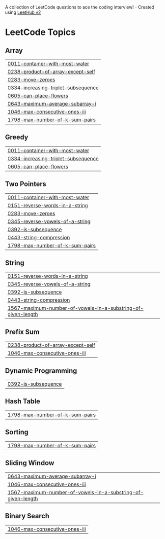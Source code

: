 A collection of LeetCode questions to ace the coding interview! - Created using [LeetHub v2](https://github.com/arunbhardwaj/LeetHub-2.0)
<!---LeetCode Topics Start-->
# LeetCode Topics
## Array
|  |
| ------- |
| [0011-container-with-most-water](https://github.com/ItsOmkara/LeetCode-Solutions/tree/master/0011-container-with-most-water) |
| [0238-product-of-array-except-self](https://github.com/ItsOmkara/LeetCode-Solutions/tree/master/0238-product-of-array-except-self) |
| [0283-move-zeroes](https://github.com/ItsOmkara/LeetCode-Solutions/tree/master/0283-move-zeroes) |
| [0334-increasing-triplet-subsequence](https://github.com/ItsOmkara/LeetCode-Solutions/tree/master/0334-increasing-triplet-subsequence) |
| [0605-can-place-flowers](https://github.com/ItsOmkara/LeetCode-Solutions/tree/master/0605-can-place-flowers) |
| [0643-maximum-average-subarray-i](https://github.com/ItsOmkara/LeetCode-Solutions/tree/master/0643-maximum-average-subarray-i) |
| [1046-max-consecutive-ones-iii](https://github.com/ItsOmkara/LeetCode-Solutions/tree/master/1046-max-consecutive-ones-iii) |
| [1798-max-number-of-k-sum-pairs](https://github.com/ItsOmkara/LeetCode-Solutions/tree/master/1798-max-number-of-k-sum-pairs) |
## Greedy
|  |
| ------- |
| [0011-container-with-most-water](https://github.com/ItsOmkara/LeetCode-Solutions/tree/master/0011-container-with-most-water) |
| [0334-increasing-triplet-subsequence](https://github.com/ItsOmkara/LeetCode-Solutions/tree/master/0334-increasing-triplet-subsequence) |
| [0605-can-place-flowers](https://github.com/ItsOmkara/LeetCode-Solutions/tree/master/0605-can-place-flowers) |
## Two Pointers
|  |
| ------- |
| [0011-container-with-most-water](https://github.com/ItsOmkara/LeetCode-Solutions/tree/master/0011-container-with-most-water) |
| [0151-reverse-words-in-a-string](https://github.com/ItsOmkara/LeetCode-Solutions/tree/master/0151-reverse-words-in-a-string) |
| [0283-move-zeroes](https://github.com/ItsOmkara/LeetCode-Solutions/tree/master/0283-move-zeroes) |
| [0345-reverse-vowels-of-a-string](https://github.com/ItsOmkara/LeetCode-Solutions/tree/master/0345-reverse-vowels-of-a-string) |
| [0392-is-subsequence](https://github.com/ItsOmkara/LeetCode-Solutions/tree/master/0392-is-subsequence) |
| [0443-string-compression](https://github.com/ItsOmkara/LeetCode-Solutions/tree/master/0443-string-compression) |
| [1798-max-number-of-k-sum-pairs](https://github.com/ItsOmkara/LeetCode-Solutions/tree/master/1798-max-number-of-k-sum-pairs) |
## String
|  |
| ------- |
| [0151-reverse-words-in-a-string](https://github.com/ItsOmkara/LeetCode-Solutions/tree/master/0151-reverse-words-in-a-string) |
| [0345-reverse-vowels-of-a-string](https://github.com/ItsOmkara/LeetCode-Solutions/tree/master/0345-reverse-vowels-of-a-string) |
| [0392-is-subsequence](https://github.com/ItsOmkara/LeetCode-Solutions/tree/master/0392-is-subsequence) |
| [0443-string-compression](https://github.com/ItsOmkara/LeetCode-Solutions/tree/master/0443-string-compression) |
| [1567-maximum-number-of-vowels-in-a-substring-of-given-length](https://github.com/ItsOmkara/LeetCode-Solutions/tree/master/1567-maximum-number-of-vowels-in-a-substring-of-given-length) |
## Prefix Sum
|  |
| ------- |
| [0238-product-of-array-except-self](https://github.com/ItsOmkara/LeetCode-Solutions/tree/master/0238-product-of-array-except-self) |
| [1046-max-consecutive-ones-iii](https://github.com/ItsOmkara/LeetCode-Solutions/tree/master/1046-max-consecutive-ones-iii) |
## Dynamic Programming
|  |
| ------- |
| [0392-is-subsequence](https://github.com/ItsOmkara/LeetCode-Solutions/tree/master/0392-is-subsequence) |
## Hash Table
|  |
| ------- |
| [1798-max-number-of-k-sum-pairs](https://github.com/ItsOmkara/LeetCode-Solutions/tree/master/1798-max-number-of-k-sum-pairs) |
## Sorting
|  |
| ------- |
| [1798-max-number-of-k-sum-pairs](https://github.com/ItsOmkara/LeetCode-Solutions/tree/master/1798-max-number-of-k-sum-pairs) |
## Sliding Window
|  |
| ------- |
| [0643-maximum-average-subarray-i](https://github.com/ItsOmkara/LeetCode-Solutions/tree/master/0643-maximum-average-subarray-i) |
| [1046-max-consecutive-ones-iii](https://github.com/ItsOmkara/LeetCode-Solutions/tree/master/1046-max-consecutive-ones-iii) |
| [1567-maximum-number-of-vowels-in-a-substring-of-given-length](https://github.com/ItsOmkara/LeetCode-Solutions/tree/master/1567-maximum-number-of-vowels-in-a-substring-of-given-length) |
## Binary Search
|  |
| ------- |
| [1046-max-consecutive-ones-iii](https://github.com/ItsOmkara/LeetCode-Solutions/tree/master/1046-max-consecutive-ones-iii) |
<!---LeetCode Topics End-->